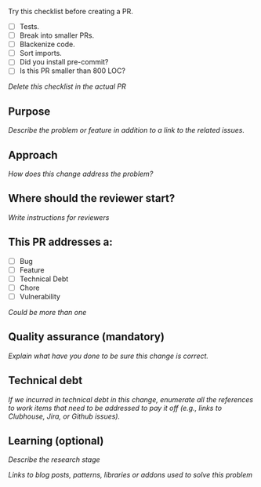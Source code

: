 Try this checklist before creating a PR.

- [ ] Tests.
- [ ] Break into smaller PRs.
- [ ] Blackenize code.
- [ ] Sort imports.
- [ ] Did you install pre-commit?
- [ ] Is this PR smaller than 800 LOC?

_Delete this checklist in the actual PR_

## Purpose

_Describe the problem or feature in addition to a link to the related issues._

## Approach

_How does this change address the problem?_

## Where should the reviewer start?

_Write instructions for reviewers_

## This PR addresses a:

- [ ] Bug
- [ ] Feature
- [ ] Technical Debt
- [ ] Chore
- [ ] Vulnerability

_Could be more than one_

## Quality assurance (mandatory)

_Explain what have you done to be sure this change is correct._

## Technical debt

_If we incurred in technical debt in this change, enumerate all the references to work items that need to be addressed to pay it off (e.g., links to Clubhouse, Jira, or Github issues)._


## Learning (optional)

_Describe the research stage_

_Links to blog posts, patterns, libraries or addons used to solve this problem_

